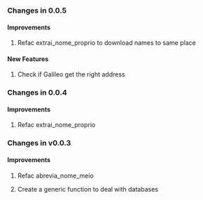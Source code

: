 ### Changes in 0.0.5

#### Improvements

1. Refac extrai_nome_proprio to download names to same place

#### New Features

1. Check if Galileo get the right address


### Changes in 0.0.4

#### Improvements

1. Refac extrai_nome_proprio

### Changes in v0.0.3

#### Improvements

1. Refac abrevia_nome_meio

2. Create a generic function to deal with databases
